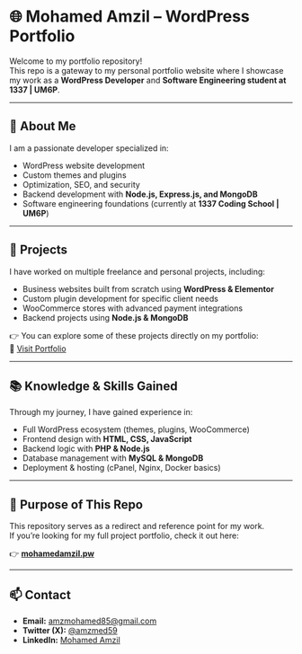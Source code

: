 # 🌐 Mohamed Amzil – WordPress Portfolio  

Welcome to my portfolio repository!  
This repo is a gateway to my personal portfolio website where I showcase my work as a **WordPress Developer** and **Software Engineering student at 1337 | UM6P**.  

---

## 📝 About Me  
I am a passionate developer specialized in:  
- WordPress website development  
- Custom themes and plugins  
- Optimization, SEO, and security  
- Backend development with **Node.js, Express.js, and MongoDB**  
- Software engineering foundations (currently at **1337 Coding School | UM6P**)  

---

## 💼 Projects  
I have worked on multiple freelance and personal projects, including:  
- Business websites built from scratch using **WordPress & Elementor**  
- Custom plugin development for specific client needs  
- WooCommerce stores with advanced payment integrations  
- Backend projects using **Node.js & MongoDB**  

👉 You can explore some of these projects directly on my portfolio:  
🔗 [Visit Portfolio](https://mohamedamzil.pw)  

---

## 📚 Knowledge & Skills Gained  
Through my journey, I have gained experience in:  
- Full WordPress ecosystem (themes, plugins, WooCommerce)  
- Frontend design with **HTML, CSS, JavaScript**  
- Backend logic with **PHP & Node.js**  
- Database management with **MySQL & MongoDB**  
- Deployment & hosting (cPanel, Nginx, Docker basics)  

---

## 🚀 Purpose of This Repo  
This repository serves as a redirect and reference point for my work.  
If you’re looking for my full project portfolio, check it out here:  

👉 **[mohamedamzil.pw](https://mohamedamzil.pw)**  

---

## 📫 Contact  
- **Email:** amzmohamed85@gmail.com  
- **Twitter (X):** [@amzmed59](https://x.com/amzmed59)  
- **LinkedIn:** [Mohamed Amzil](https://linkedin.com/in/mohamed-amzil)  
